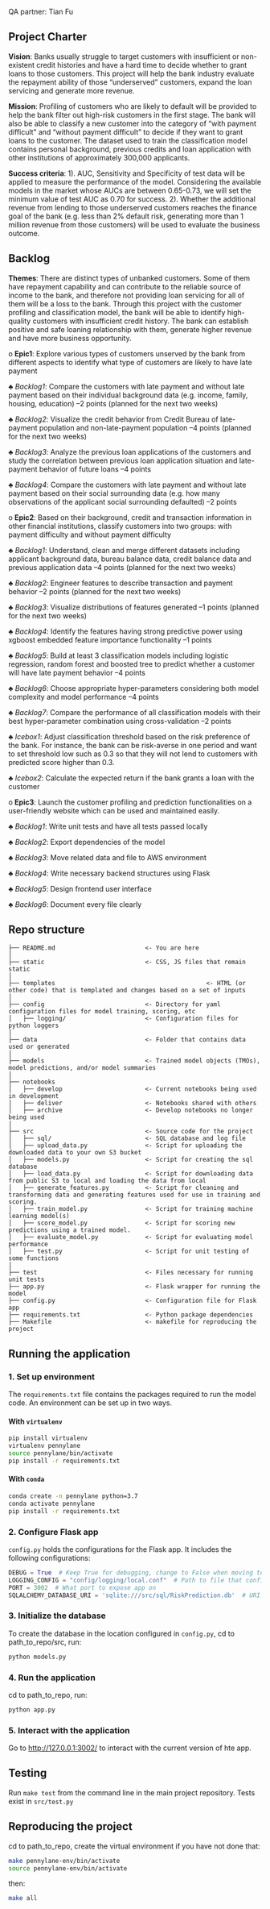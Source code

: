 
<!-- tocstop -->

QA partner: Tian Fu

## Project Charter 

**Vision**: Banks usually struggle to target customers with insufficient or non-existent credit histories and have a hard time to decide whether to grant loans to those customers. This project will help the bank industry evaluate the repayment ability of those “underserved” customers, expand the loan servicing and generate more revenue.

**Mission**: Profiling of customers who are likely to default will be provided to help the bank filter out high-risk customers in the first stage. The bank will also be able to classify a new customer into the category of “with payment difficult” and “without payment difficult” to decide if they want to grant loans to the customer. The dataset used to train the classification model contains personal background, previous credits and loan application with other institutions of approximately 300,000 applicants. 

**Success criteria**: 1). AUC, Sensitivity and Specificity of test data will be applied to measure the performance of the model. Considering the available models in the market whose AUCs are between 0.65-0.73, we will set the minimum value of test AUC as 0.70 for success. 2). Whether the additional revenue from lending to those underserved customers reaches the finance goal of the bank (e.g. less than 2% default risk, generating more than 1 million revenue from those customers) will be used to evaluate the business outcome.

## Backlog
**Themes**: There are distinct types of unbanked customers. Some of them have repayment capability and can contribute to the reliable source of income to the bank, and therefore not providing loan servicing for all of them will be a loss to the bank. Through this project with the customer profiling and classification model, the bank will be able to identify high-quality customers with insufficient credit history. The bank can establish positive and safe loaning relationship with them, generate higher revenue and have more business opportunity. 

o **Epic1**: Explore various types of customers unserved by the bank from different aspects to identify what type of customers are likely to have late payment 

♣ *Backlog1*: Compare the customers with late payment and without late payment based on their individual background data (e.g. income, family, housing, education) –2 points (planned for the next two weeks)

♣ *Backlog2*: Visualize the credit behavior from Credit Bureau of late-payment population and non-late-payment population –4 points (planned for the next two weeks)

♣ *Backlog3*: Analyze the previous loan applications of the customers and study the correlation between previous loan application situation and late-payment behavior of future loans –4 points 

♣ *Backlog4*: Compare the customers with late payment and without late payment based on their social surrounding data (e.g. how many observations of the applicant social surrounding defaulted) –2 points

o **Epic2**: Based on their background, credit and transaction information in other financial institutions, classify customers into two groups: with payment difficulty and without payment difficulty 

♣ *Backlog1*: Understand, clean and merge different datasets including applicant background data, bureau balance data, credit balance data and previous application data –4 points (planned for the next two weeks)

♣ *Backlog2*: Engineer features to describe transaction and payment behavior –2 points (planned for the next two weeks)

♣ *Backlog3*: Visualize distributions of features generated –1 points (planned for the next two weeks)

♣ *Backlog4*: Identify the features having strong predictive power using xgboost embedded feature importance functionality –1 points

♣ *Backlog5*: Build at least 3 classification models including logistic regression, random forest and boosted tree to predict whether a customer will have late payment behavior –4 points

♣ *Backlog6*: Choose appropriate hyper-parameters considering both model complexity and model performance –4 points

♣ *Backlog7*: Compare the performance of all classification models with their best hyper-parameter combination using cross-validation –2 points

♣ *Icebox1*: Adjust classification threshold based on the risk preference of the bank. For instance, the bank can be risk-averse in one period and want to set threshold low such as 0.3 so that they will not lend to customers with predicted score higher than 0.3.

♣ *Icebox2*: Calculate the expected return if the bank grants a loan with the customer

o **Epic3**: Launch the customer profiling and prediction functionalities on a user-friendly website which can be used and maintained easily.

♣ *Backlog1*:  Write unit tests and have all tests passed locally

♣ *Backlog2*: Export dependencies of the model

♣ *Backlog3*: Move related data and file to AWS environment

♣ *Backlog4*: Write necessary backend structures using Flask

♣ *Backlog5*: Design frontend user interface

♣ *Backlog6*: Document every file clearly

## Repo structure 
```
├── README.md                         <- You are here
│
├── static                            <- CSS, JS files that remain static 
│
├── templates						                   <- HTML (or other code) that is templated and changes based on a set of inputs
│
├── config                            <- Directory for yaml configuration files for model training, scoring, etc
│   ├── logging/                      <- Configuration files for python loggers
│
├── data                              <- Folder that contains data used or generated 
│
├── models                            <- Trained model objects (TMOs), model predictions, and/or model summaries
│   
├── notebooks
│   ├── develop                       <- Current notebooks being used in development
│   ├── deliver                       <- Notebooks shared with others
│   ├── archive                       <- Develop notebooks no longer being used
│
├── src                               <- Source code for the project 
│   ├── sql/                          <- SQL database and log file
│   ├── upload_data.py                <- Script for uploading the downloaded data to your own S3 bucket
│   ├── models.py                     <- Script for creating the sql database
│   ├── load_data.py                  <- Script for downloading data from public S3 to local and loading the data from local
│   ├── generate_features.py          <- Script for cleaning and transforming data and generating features used for use in training and scoring.
│   ├── train_model.py                <- Script for training machine learning model(s)
│   ├── score_model.py                <- Script for scoring new predictions using a trained model.
│   ├── evaluate_model.py             <- Script for evaluating model performance 
│   ├── test.py                       <- Script for unit testing of some functions
│   
├── test                              <- Files necessary for running unit tests 
├── app.py                            <- Flask wrapper for running the model 
├── config.py                         <- Configuration file for Flask app
├── requirements.txt                  <- Python package dependencies 
├── Makefile                          <- makefile for reproducing the project
```

## Running the application 
### 1. Set up environment 
The `requirements.txt` file contains the packages required to run the model code. An environment can be set up in two ways. 
#### With `virtualenv`
```bash
pip install virtualenv
virtualenv pennylane
source pennylane/bin/activate
pip install -r requirements.txt
```
#### With `conda`
```bash
conda create -n pennylane python=3.7
conda activate pennylane
pip install -r requirements.txt
```

### 2. Configure Flask app 
`config.py` holds the configurations for the Flask app. It includes the following configurations:
```python
DEBUG = True  # Keep True for debugging, change to False when moving to production 
LOGGING_CONFIG = "config/logging/local.conf"  # Path to file that configures Python logger
PORT = 3002  # What port to expose app on 
SQLALCHEMY_DATABASE_URI = 'sqlite:///src/sql/RiskPrediction.db'  # URI for database that contains tracks
```

### 3. Initialize the database 
To create the database in the location configured in `config.py`, cd to path_to_repo/src, run:
 ```bash
 python models.py
 ```

### 4. Run the application
cd to path_to_repo, run: 
 ```bash
 python app.py 
 ```

### 5. Interact with the application 
Go to http://127.0.0.1:3002/ to interact with the current version of hte app. 


## Testing 
Run `make test` from the command line in the main project repository. 
Tests exist in `src/test.py`

## Reproducing the project
cd to path_to_repo, create the virtual environment if you have not done that:
 ```bash
make pennylane-env/bin/activate    
source pennylane-env/bin/activate
 ```
 then:
 ```bash
 make all
 ```
